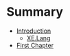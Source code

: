 # Summary

* [Introduction](README.md)
  * [XE.Lang](README.md#xelang)
* [First Chapter](chapter1.md)

